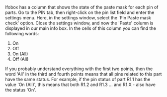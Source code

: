 Ifobox has a column that shows the state of the paste mask for each pin of parts. Go to the PIN tab, then right-click on the pin list field and enter the settings menu. Here, in the settings window, select the 'Pin Paste mask check' option. Close the settings window, and now the 'Paste' column is displayed in our main info box. In the cells of this column you can find the following words:

1) On
2) Off
3) On (All)
4) Off (All)

If you probably understand everything with the first two points, then the word 'All' in the third and fourth points means that all pins related to this part have the same status. For example, if the pin status of part R1.1 has the value 'On (All)', this means that both R1.2 and R1.3 ... and R1.X - also have the status 'On'.
